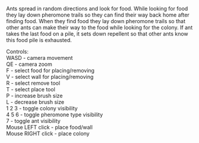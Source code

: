 Ants spread in random directions and look for food. 
While looking for food they lay down pheromone trails so they can find their way back home after finding food. 
When they find food they lay down pheromone trails so that other ants can make their way to the food while looking for the colony. 
If ant takes the last food on a pile, it sets down repellent so that other ants know this food pile is exhausted.

Controls:\
WASD - camera movement\
QE - camera zoom\
F - select food for placing/removing\
V - select wall for placing/removing\
R - select remove tool\
T - select place tool\
P - increase brush size\
L - decrease brush size\
1 2 3 - toggle colony visibility\
4 5 6 - toggle pheromone type visibility\
7 - toggle ant visibility\
Mouse LEFT click - place food/wall\
Mouse RIGHT click - place colony